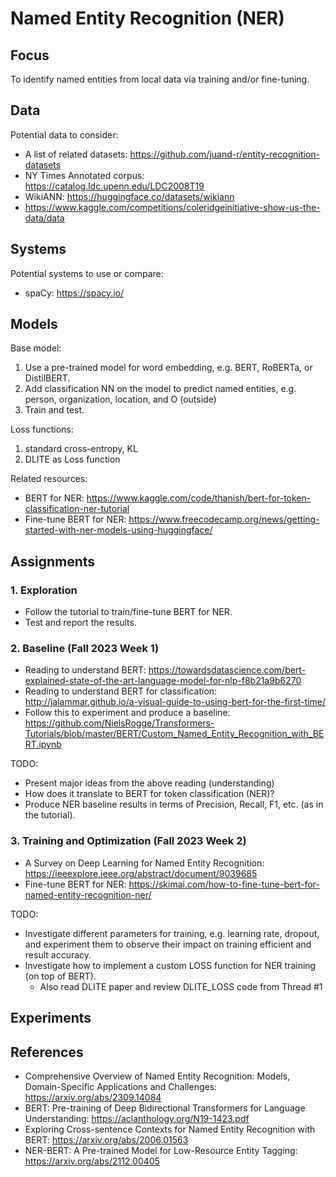 # Named Entity Recognition (NER)

## Focus

To identify named entities from local data via training and/or fine-tuning. 

## Data

Potential data to consider: 
+ A list of related datasets: https://github.com/juand-r/entity-recognition-datasets
+ NY Times Annotated corpus: https://catalog.ldc.upenn.edu/LDC2008T19
+ WikiANN: https://huggingface.co/datasets/wikiann
+ https://www.kaggle.com/competitions/coleridgeinitiative-show-us-the-data/data

## Systems

Potential systems to use or compare: 
+ spaCy: https://spacy.io/

## Models

Base model: 
1. Use a pre-trained model for word embedding, e.g. BERT, RoBERTa, or DistilBERT. 
2. Add classification NN on the model to predict named entities, e.g. person, organization, location, and O (outside)
3. Train and test. 

Loss functions: 
1. standard cross-entropy, KL
2. DLITE as Loss function

Related resources: 
+ BERT for NER: https://www.kaggle.com/code/thanish/bert-for-token-classification-ner-tutorial
+ Fine-tune BERT for NER: https://www.freecodecamp.org/news/getting-started-with-ner-models-using-huggingface/


## Assignments

### 1. Exploration

+ Follow the tutorial to train/fine-tune BERT for NER. 
+ Test and report the results. 

### 2. Baseline (Fall 2023 Week 1)

* Reading to understand BERT: https://towardsdatascience.com/bert-explained-state-of-the-art-language-model-for-nlp-f8b21a9b6270
* Reading to understand BERT for classification: http://jalammar.github.io/a-visual-guide-to-using-bert-for-the-first-time/
* Follow this to experiment and produce a baseline: https://github.com/NielsRogge/Transformers-Tutorials/blob/master/BERT/Custom_Named_Entity_Recognition_with_BERT.ipynb

TODO: 
* Present major ideas from the above reading (understanding)
* How does it translate to BERT for token classification (NER)? 
* Produce NER baseline results in terms of Precision, Recall, F1, etc. (as in the tutorial). 

### 3. Training and Optimization (Fall 2023 Week 2)

* A Survey on Deep Learning for Named Entity Recognition: https://ieeexplore.ieee.org/abstract/document/9039685
* Fine-tune BERT for NER: https://skimai.com/how-to-fine-tune-bert-for-named-entity-recognition-ner/

TODO: 
* Investigate different parameters for training, e.g. learning rate, dropout, and experiment them to observe their impact on training efficient and result accuracy. 
* Investigate how to implement a custom LOSS function for NER training (on top of BERT). 
    * Also read DLITE paper and review DLITE_LOSS code from Thread #1

## Experiments


## References

* Comprehensive Overview of Named Entity Recognition: Models, Domain-Specific Applications and Challenges: https://arxiv.org/abs/2309.14084
* BERT: Pre-training of Deep Bidirectional Transformers for Language Understanding: https://aclanthology.org/N19-1423.pdf
* Exploring Cross-sentence Contexts for Named Entity Recognition with BERT: https://arxiv.org/abs/2006.01563
* NER-BERT: A Pre-trained Model for Low-Resource Entity Tagging: https://arxiv.org/abs/2112.00405

